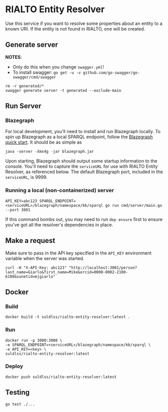 # RIALTO Entity Resolver

Use this service if you want to resolve some properties about an entity to a known URI. If the entity is not found in RIALTO, one will be created.

## Generate server

**NOTES**:
* Only do this when you change `swagger.yml`!
* To install swagger: `go get -u -v github.com/go-swagger/go-swagger/cmd/swagger`

```
rm -r generated/*
swagger generate server -t generated --exclude-main
```

## Run Server

### Blazegraph

For local development, you'll need to install and run Blazegraph locally. To spin up Blazegraph as a local SPARQL endpoint, follow the [Blazegraph quick start](https://wiki.blazegraph.com/wiki/index.php/Quick_Start). It should be as simple as

```
java -server -Xmx4g -jar blazegraph.jar
```

Upon starting, Blazegraph should output some startup information to the console. You'll need to capture the `serviceURL` for use with RIALTO Entity Resolver, as referenced below. The default Blazegraph port, included in the `serviceURL`, is 9999.

### Running a local (non-containerized) server

```
API_KEY=abc123 SPARQL_ENDPOINT=<serviceURL>/blazegraph/namespace/kb/sparql go run cmd/server/main.go --port 3001
```

If this command bombs out, you may need to run `dep ensure` first to ensure you've got all the resolver's dependencies in place.

## Make a request

Make sure to pass in the API key specified in the `API_KEY` environment variable when the server was started.

```
curl -H "X-API-Key: abc123" "http://localhost:3001/person?last_name=Giarlo&first_name=Mike&orcid=0000-0002-2100-6108&sunetid=mjgiarlo"
```

## Docker

### Build

```
docker build -t suldlss/rialto-entity-resolver:latest .
```

### Run

```
docker run -p 3000:3000 \
-e SPARQL_ENDPOINT=<serviceURL>/blazegraph/namespace/kb/sparql \
-e API_KEY=<key> \
suldlss/rialto-entity-resolver:latest
```

### Deploy

```
docker push suldlss/rialto-entity-resolver:latest
```

## Testing

```
go test ./...
```
